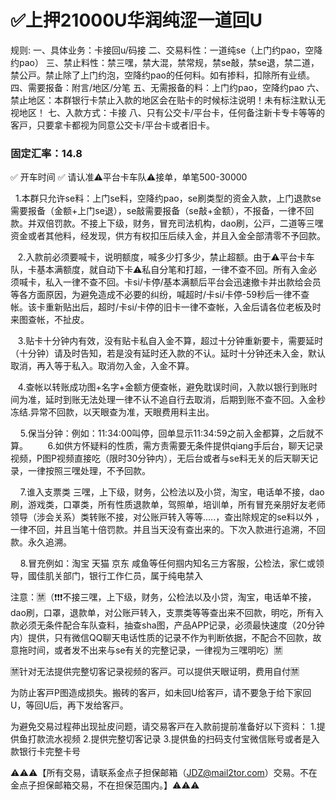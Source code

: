 # ✅上押21000U华润纯涩一道回U

规则:
一、具体业务：卡接回u/码接 
二、交易料性：一道纯se（上门约pao，空降约pao）
三、禁止料性：禁三嘿，禁大混，禁常规，禁se敲，禁se退，禁二道，禁公戸。禁止除了上门约泡，空降约pao的任何料。如有掺料，扣除所有业绩。
四、需要报备：附言/地区/分笔
五、无需报备的料：上门约pao，空降约pao
六、禁止地区：本群银行卡禁止入款的地区会在贴卡的时候标注说明！未有标注默认无视地区！ 
七、入款方式：卡接
八、只有公交卡/平台卡，任何备注新卡专卡等等的客戸，只要拿卡都视为同意公交卡/平台卡或者旧卡。

### 固定汇率：14.8

✅ 开车时间 ✅ 请认准⚠️平台卡车队⚠️接单，单笔500-30000

  1.本群只允许se料：上门se料，空降约pao，se刷类型的资金入款，上门退款se 需要报备（金额+上门se退），se敲需要报备（se敲+金额），不报备，一律不回款。并双倍罚款。不接上下级，财务，冒充司法机构，dao刷，公戸，二道等三嘿资金或者其他料，经发现，供方有权扣压后续入金，并且入金全部清零不予回款。

   2.入款前必须要喊卡，说明额度，喊多少打多少，禁止超额。由于⚠️平台卡车队，卡基本满额度，就自动下卡⚠️私自分笔和打超，一律不查不回。所有入金必须喊卡，私入一律不查不回。卡si/卡停/基本满额后平台会迅速撤卡并出款给会员等各方面原因，为避免造成不必要的纠纷，喊超时/卡si/卡停-59秒后一律不查帐。该卡重新贴出后，超时/卡si/卡停的旧卡一律不查帐，入金后请各位老板及时来图查帐，不扯皮。

   3.贴卡十分钟内有效，没有贴卡私自入金不算，超过十分钟重新要卡，需要延时（十分钟）请及时告知，若是没有延时还入款的不认。延时十分钟还未入金，默认取消，再入等于私入。取消勿入金，入金不算。 

   4.查帐以转账成功图+名字+金额方便查帐，避免耽误时间，入款以银行到账时间为准，延时到账无法处理一律不认不追自行去取消，后期到账不查不回。入金秒冻结.异常不回款，以天眼查为准，天眼费用料主出。

    5.保当分钟：例如：11:34:00叫停，回单显示11:34:59之前入金都算，之后就不算。 
   
    6.如供方怀疑料的性质，需方责需要无条件提供qiang手后台，聊天记录视频，P图P视频直接吃（限时30分钟内），无后台或者与se料无关的后天聊天记录，一律按照三嘿处理，不予回款。

    7.谁入支票类 三嘿，上下级，财务，公检法以及小贷，淘宝，电话单不接，dao刷，游戏类，口罩类，所有性质退款单，驾照单，培训单，所有冒充亲朋好友老师领导（涉会关系）类转账不接，对公账戸转入等等.....，查出除规定的se料以外 ，一律不回，并且当笔十倍罚款。并且当天没有查出来的。下次入款进行追溯，不回款。永久追溯。

    8.冒充例如：淘宝 天猫 京东 咸鱼等任何掴内知名三方客服，公检法，家仁或领导，國佳肌关部门，银行工作仁员，属于纯电禁入


注意：🈲（❗️❗️❗️不接三嘿，上下级，财务，公检法以及小贷，淘宝，电话单不接，dao刷，口罩，退款单，对公账戸转入，支票类等等查出来不回款，明吃，所有入款必须无条件配合车队查料，抽查sha图，产品APP记录，必须最快速度（20分钟内）提供，只有微信QQ聊天电话性质的记录不作为判断依据，不配合不回款，故意拖时间，或者发不出来与se有关的完整记录，一律视为三嘿明吃）🈲 

🈲针对无法提供完整切客记录视频的客戸。可以提供天眼证明，费用自付🈲

为防止客戸P图造成损失。搬砖的客戸，如未回U给客戸，请不要急于给下家回U，等回U后，再下发给客戸。

为避免交易过程茽出现扯皮问题，请交易客戸在入款前提前准备好以下资料：
1.提供鱼打款流水视频
2.提供完整切客记录
3.提供鱼的扫码支付宝微信账号或者是入款银行卡完整卡号


⚠️⚠️⚠️【所有交易，请联系金点子担保邮箱（JDZ@mail2tor.com）交易。不在金点子担保邮箱交易，不在担保范围内。】⚠️⚠️⚠️
